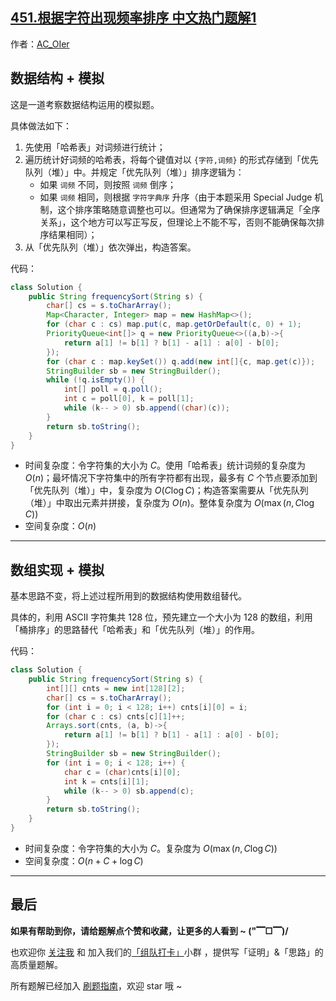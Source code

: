 ## [451.根据字符出现频率排序 中文热门题解1](https://leetcode.cn/problems/sort-characters-by-frequency/solutions/100000/gong-shui-san-xie-shu-ju-jie-gou-yun-yon-gst9)

作者：[AC_OIer](https://leetcode.cn/u/AC_OIer)

## 数据结构 + 模拟

这是一道考察数据结构运用的模拟题。

具体做法如下：
1. 先使用「哈希表」对词频进行统计；
2. 遍历统计好词频的哈希表，将每个键值对以 `{字符,词频}` 的形式存储到「优先队列（堆）」中。并规定「优先队列（堆）」排序逻辑为：
    * 如果 `词频` 不同，则按照 `词频` 倒序；
    * 如果 `词频` 相同，则根据 `字符字典序` 升序（由于本题采用 Special Judge 机制，这个排序策略随意调整也可以。但通常为了确保排序逻辑满足「全序关系」，这个地方可以写正写反，但理论上不能不写，否则不能确保每次排序结果相同）；
3. 从「优先队列（堆）」依次弹出，构造答案。

代码：
```Java []
class Solution {
    public String frequencySort(String s) {
        char[] cs = s.toCharArray();
        Map<Character, Integer> map = new HashMap<>();
        for (char c : cs) map.put(c, map.getOrDefault(c, 0) + 1);
        PriorityQueue<int[]> q = new PriorityQueue<>((a,b)->{
            return a[1] != b[1] ? b[1] - a[1] : a[0] - b[0];
        });
        for (char c : map.keySet()) q.add(new int[]{c, map.get(c)});
        StringBuilder sb = new StringBuilder();
        while (!q.isEmpty()) {
            int[] poll = q.poll();
            int c = poll[0], k = poll[1];
            while (k-- > 0) sb.append((char)(c));
        }
        return sb.toString();
    }
}
```
* 时间复杂度：令字符集的大小为 $C$。使用「哈希表」统计词频的复杂度为 $O(n)$；最坏情况下字符集中的所有字符都有出现，最多有 $C$ 个节点要添加到「优先队列（堆）」中，复杂度为 $O(C\log{C})$；构造答案需要从「优先队列（堆）」中取出元素并拼接，复杂度为 $O(n)$。整体复杂度为 $O(\max(n, C\log{C}))$
* 空间复杂度：$O(n)$

---

## 数组实现 + 模拟

基本思路不变，将上述过程所用到的数据结构使用数组替代。

具体的，利用 ASCII 字符集共 $128$ 位，预先建立一个大小为 $128$ 的数组，利用「桶排序」的思路替代「哈希表」和「优先队列（堆）」的作用。

代码：
```Java []
class Solution {   
    public String frequencySort(String s) {
        int[][] cnts = new int[128][2];
        char[] cs = s.toCharArray();
        for (int i = 0; i < 128; i++) cnts[i][0] = i;
        for (char c : cs) cnts[c][1]++;
        Arrays.sort(cnts, (a, b)->{
            return a[1] != b[1] ? b[1] - a[1] : a[0] - b[0];
        });
        StringBuilder sb = new StringBuilder();
        for (int i = 0; i < 128; i++) {
            char c = (char)cnts[i][0];
            int k = cnts[i][1];
            while (k-- > 0) sb.append(c);
        }
        return sb.toString();
    }
}
```
* 时间复杂度：令字符集的大小为 $C$。复杂度为 $O(\max(n, C\log{C}))$
* 空间复杂度：$O(n + C + \log{C})$

---

## 最后

**如果有帮助到你，请给题解点个赞和收藏，让更多的人看到 ~ ("▔□▔)/**

也欢迎你 [关注我](https://oscimg.oschina.net/oscnet/up-19688dc1af05cf8bdea43b2a863038ab9e5.png) 和 加入我们的[「组队打卡」](https://leetcode-cn.com/u/ac_oier/)小群 ，提供写「证明」&「思路」的高质量题解。

所有题解已经加入 [刷题指南](https://github.com/SharingSource/LogicStack-LeetCode/wiki)，欢迎 star 哦 ~